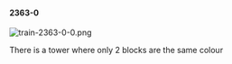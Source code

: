 #### 2363-0
![train-2363-0-0.png](https://github.com/lil-lab/nlvr/raw/master/nlvr/train/images/34/train-2363-0-0.png "train-2363-0-0.png")

There is a tower where only 2 blocks are the same colour